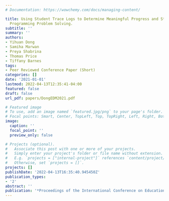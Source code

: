 ```yaml
---
# Documentation: https://wowchemy.com/docs/managing-content/

title: Using Student Trace Logs to Determine Meaningful Progress and Struggle during
  Programming Problem Solving.
subtitle: ''
summary: ''
authors:
- Yihuan Dong
- Samiha Marwan
- Preya Shabrina
- Thomas Price
- Tiffany Barnes
tags:
- Peer Reviewed Conference Paper (Short)
categories: []
date: '2021-01-01'
lastmod: 2022-04-13T12:35:41-04:00
featured: false
draft: false
url_pdf: papers/DongEDM2021.pdf

# Featured image
# To use, add an image named `featured.jpg/png` to your page's folder.
# Focal points: Smart, Center, TopLeft, Top, TopRight, Left, Right, BottomLeft, Bottom, BottomRight.
image:
  caption: ''
  focal_point: ''
  preview_only: false

# Projects (optional).
#   Associate this post with one or more of your projects.
#   Simply enter your project's folder or file name without extension.
#   E.g. `projects = ["internal-project"]` references `content/project/deep-learning/index.md`.
#   Otherwise, set `projects = []`.
projects: []
publishDate: '2022-04-13T16:35:40.945450Z'
publication_types:
- '2'
abstract: ''
publication: '*Proceedings of the International Conference on Educational Data Mining*'
---
```

